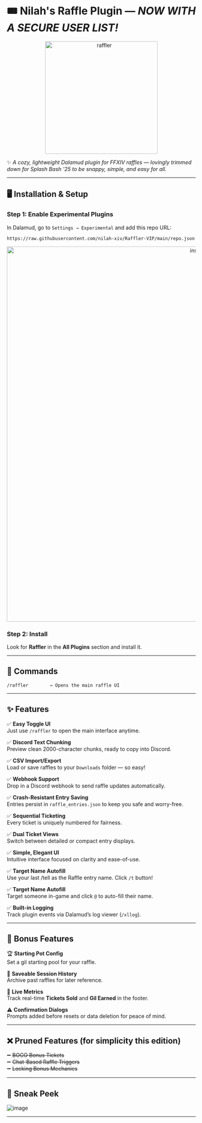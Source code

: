 # 🎟️ Nilah's Raffle Plugin — *NOW WITH A SECURE USER LIST!*  

<p align="center">
  <img src="https://github.com/user-attachments/assets/7b872e1f-e993-49e6-bbeb-5caab1c66335" alt="raffler" width="300"/>
</p>

✨ *A cozy, lightweight Dalamud plugin for FFXIV raffles — lovingly trimmed down for Splash Bash '25 to be snappy, simple, and easy for all.*  

---

## 🖥️ Installation & Setup

### Step 1: Enable Experimental Plugins  
In Dalamud, go to `Settings → Experimental` and add this repo URL:

```plaintext
https://raw.githubusercontent.com/nilah-xiv/Raffler-VIP/main/repo.json
```

<p align="center">
  <img src="https://github.com/user-attachments/assets/18f1a0aa-2fa3-4e98-85fa-bedec746cfce" alt="install" width="1000"/>
</p>

### Step 2: Install  
Look for **Raffler** in the **All Plugins** section and install it.

---

## 📜 Commands

```plaintext
/raffler        → Opens the main raffle UI
```

---

## ✨ Features

✅ **Easy Toggle UI**  
Just use `/raffler` to open the main interface anytime.

✅ **Discord Text Chunking**  
Preview clean 2000-character chunks, ready to copy into Discord.

✅ **CSV Import/Export**  
Load or save raffles to your `Downloads` folder — so easy!

✅ **Webhook Support**  
Drop in a Discord webhook to send raffle updates automatically.

✅ **Crash-Resistant Entry Saving**  
Entries persist in `raffle_entries.json` to keep you safe and worry-free.

✅ **Sequential Ticketing**  
Every ticket is uniquely numbered for fairness.

✅ **Dual Ticket Views**  
Switch between detailed or compact entry displays.

✅ **Simple, Elegant UI**  
Intuitive interface focused on clarity and ease-of-use.

✅ **Target Name Autofill**  
Use your last /tell as the Raffle entry name. Click `/t` button!

✅ **Target Name Autofill**  
Target someone in-game and click `@` to auto-fill their name.

✅ **Built-in Logging**  
Track plugin events via Dalamud’s log viewer (`/xllog`).

---

## 🎁 Bonus Features

🏆 **Starting Pot Config**  
Set a gil starting pool for your raffle.

💬 **Saveable Session History**  
Archive past raffles for later reference.

🔢 **Live Metrics**  
Track real-time **Tickets Sold** and **Gil Earned** in the footer.

⚠️ **Confirmation Dialogs**  
Prompts added before resets or data deletion for peace of mind.

---

## ❌ Pruned Features (for simplicity this edition)

➖ ~~BOGO Bonus Tickets~~  
➖ ~~Chat-Based Raffle Triggers~~  
➖ ~~Locking Bonus Mechanics~~

---

## 📸 Sneak Peek


  ![image](https://github.com/user-attachments/assets/0a87ec3e-d44b-40f4-afdb-a2828aca8f2a)

---

